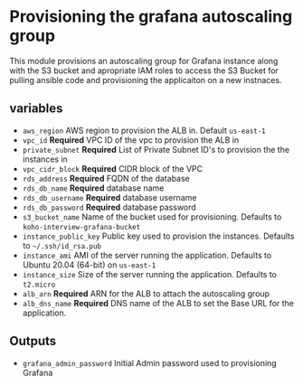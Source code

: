 # Provisioning the grafana autoscaling group

This module provisions an autoscaling group for Grafana instance along with the S3 bucket and apropriate IAM roles to access the S3 Bucket for pulling ansible code and provisioning the applicaiton on a new instnaces. 

## variables

* `aws_region` AWS region to provision the ALB in. Default `us-east-1`
* `vpc_id` **Required** VPC ID of the vpc to provision the ALB in
* `private_subnet` **Required** List of Private Subnet ID's to provision the the instances in
* `vpc_cidr_block` **Required** CIDR block of the VPC
* `rds_address` **Required** FQDN of the database
* `rds_db_name` **Required** database name
* `rds_db_username` **Required** database username
* `rds_db_password` **Required** database password
* `s3_bucket_name` Name of the bucket used for provisioning. Defaults to `koho-interview-grafana-bucket`
* `instance_public_key` Public key used to provision the instances. Defaults to `~/.ssh/id_rsa.pub`
* `instance_ami` AMI of the server running the application. Defaults to Ubuntu 20.04 (64-bit) on `us-east-1`
* `instance_size` Size of the server running the application. Defaults to `t2.micro`
* `alb_arn` **Required** ARN for the ALB to attach the autoscaling group
* `alb_dns_name` **Required** DNS name of the ALB to set the Base URL for the application. 

## Outputs
* `grafana_admin_password` Initial Admin password used to provisioning Grafana